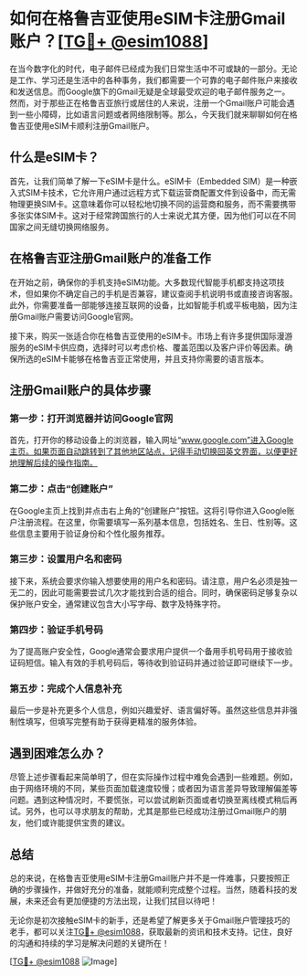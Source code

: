 # 如何在格鲁吉亚使用eSIM卡注册Gmail账户？[[TG💪+ @esim1088](https://t.me/s/esim1088)]

在当今数字化的时代，电子邮件已经成为我们日常生活中不可或缺的一部分。无论是工作、学习还是生活中的各种事务，我们都需要一个可靠的电子邮件账户来接收和发送信息。而Google旗下的Gmail无疑是全球最受欢迎的电子邮件服务之一。然而，对于那些正在格鲁吉亚旅行或居住的人来说，注册一个Gmail账户可能会遇到一些小障碍，比如语言问题或者网络限制等。那么，今天我们就来聊聊如何在格鲁吉亚使用eSIM卡顺利注册Gmail账户。

## 什么是eSIM卡？

首先，让我们简单了解一下eSIM卡是什么。eSIM卡（Embedded SIM）是一种嵌入式SIM卡技术，它允许用户通过远程方式下载运营商配置文件到设备中，而无需物理更换SIM卡。这意味着你可以轻松地切换不同的运营商和服务，而不需要携带多张实体SIM卡。这对于经常跨国旅行的人士来说尤其方便，因为他们可以在不同国家之间无缝切换网络服务。

## 在格鲁吉亚注册Gmail账户的准备工作

在开始之前，确保你的手机支持eSIM功能。大多数现代智能手机都支持这项技术，但如果你不确定自己的手机是否兼容，建议查阅手机说明书或直接咨询客服。此外，你需要准备一部能够连接互联网的设备，比如智能手机或平板电脑，因为注册Gmail账户需要访问Google官网。

接下来，购买一张适合你在格鲁吉亚使用的eSIM卡。市场上有许多提供国际漫游服务的eSIM卡供应商，选择时可以考虑价格、覆盖范围以及客户评价等因素。确保所选的eSIM卡能够在格鲁吉亚正常使用，并且支持你需要的语言版本。

## 注册Gmail账户的具体步骤

### 第一步：打开浏览器并访问Google官网

首先，打开你的移动设备上的浏览器，输入网址“www.google.com”进入Google主页。如果页面自动跳转到了其他地区站点，记得手动切换回英文界面，以便更好地理解后续的操作指南。

### 第二步：点击“创建账户”

在Google主页上找到并点击右上角的“创建账户”按钮。这将引导你进入Google账户注册流程。在这里，你需要填写一系列基本信息，包括姓名、生日、性别等。这些信息主要用于验证身份和个性化服务推荐。

### 第三步：设置用户名和密码

接下来，系统会要求你输入想要使用的用户名和密码。请注意，用户名必须是独一无二的，因此可能需要尝试几次才能找到合适的组合。同时，确保密码足够复杂以保护账户安全，通常建议包含大小写字母、数字及特殊字符。

### 第四步：验证手机号码

为了提高账户安全性，Google通常会要求用户提供一个备用手机号码用于接收验证码短信。输入有效的手机号码后，等待收到验证码并通过验证即可继续下一步。

### 第五步：完成个人信息补充

最后一步是补充更多个人信息，例如兴趣爱好、语言偏好等。虽然这些信息并非强制性填写，但填写完整有助于获得更精准的服务体验。

## 遇到困难怎么办？

尽管上述步骤看起来简单明了，但在实际操作过程中难免会遇到一些难题。例如，由于网络环境的不同，某些页面加载速度较慢；或者因为语言差异导致理解偏差等问题。遇到这种情况时，不要慌张，可以尝试刷新页面或者切换至离线模式稍后再试。另外，也可以寻求朋友的帮助，尤其是那些已经成功注册过Gmail账户的朋友，他们或许能提供宝贵的建议。

## 总结

总的来说，在格鲁吉亚使用eSIM卡注册Gmail账户并不是一件难事，只要按照正确的步骤操作，并做好充分的准备，就能顺利完成整个过程。当然，随着科技的发展，未来还会有更加便捷的方法出现，让我们拭目以待吧！

无论你是初次接触eSIM卡的新手，还是希望了解更多关于Gmail账户管理技巧的老手，都可以关注[TG💪+ @esim1088](https://t.me/s/esim1088)，获取最新的资讯和技术支持。记住，良好的沟通和持续的学习是解决问题的关键所在！

[[TG💪+ @esim1088](https://t.me/s/esim1088) ![Image](https://i.postimg.cc/4NQfJmqS/Snipaste-2025-05-13-00-14-12.png)]